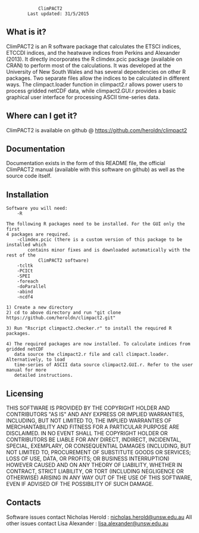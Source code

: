 

				ClimPACT2
			Last updated: 31/5/2015


  What is it?
  -----------
  
  ClimPACT2 is an R software package that calculates the ETSCI indices, ETCCDI 
  indices, and the heatwave indices from Perkins and Alexander (2013). It directly 
  incorporates the R climdex.pcic package (available on CRAN) to perform most 
  of the calculations. It was developed at the University of New South Wales and
  has several dependencies on other R packages. Two separate files allow the
  indices to be calculated in different ways. The climpact.loader function in 
  climpact2.r allows power users to process gridded netCDF data, while climpact2.GUI.r 
  provides a basic graphical user interface for processing ASCII time-series data.
  
  
  Where can I get it?
  -------------------
  
  ClimPACT2 is available on github @ https://github.com/heroldn/climpact2
  
  
  Documentation
  -------------
  
  Documentation exists in the form of this README file, the official ClimPACT2
  manual (available with this software on github) as well as the source code
  itself.
  
  
  Installation
  ------------
  
    Software you will need:
    	-R
    
    The following R packages need to be installed. For the GUI only the first
    4 packages are required.
    	-climdex.pcic (there is a custom version of this package to be installed which
           	contains minor fixes and is downloaded automatically with the rest of the
     	        ClimPACT2 software)
        -tcltk
        -PCICt
    	-SPEI
    	-foreach
    	-doParallel
    	-abind
        -ncdf4

    1) Create a new directory
    2) cd to above directory and run "git clone https://github.com/heroldn/climpact2.git"
    
    3) Run "Rscript climpact2.checker.r" to install the required R packages.
  
    4) The required packages are now installed. To calculate indices from gridded netCDF 
       data source the climpact2.r file and call climpact.loader. Alternatively, to load 
       time-series of ASCII data source climpact2.GUI.r. Refer to the user manual for more 
       detailed instructions.
  
  
  Licensing
  ---------

  THIS SOFTWARE IS PROVIDED BY THE COPYRIGHT HOLDER AND CONTRIBUTORS "AS IS" AND
  ANY EXPRESS OR IMPLIED WARRANTIES, INCLUDING, BUT NOT LIMITED TO, THE IMPLIED
  WARRANTIES OF MERCHANTABILITY AND FITNESS FOR A PARTICULAR PURPOSE ARE
  DISCLAIMED. IN NO EVENT SHALL THE COPYRIGHT HOLDER OR CONTRIBUTORS BE LIABLE
  FOR ANY DIRECT, INDIRECT, INCIDENTAL, SPECIAL, EXEMPLARY, OR CONSEQUENTIAL
  DAMAGES (INCLUDING, BUT NOT LIMITED TO, PROCUREMENT OF SUBSTITUTE GOODS OR
  SERVICES; LOSS OF USE, DATA, OR PROFITS; OR BUSINESS INTERRUPTION) HOWEVER
  CAUSED AND ON ANY THEORY OF LIABILITY, WHETHER IN CONTRACT, STRICT LIABILITY,
  OR TORT (INCLUDING NEGLIGENCE OR OTHERWISE) ARISING IN ANY WAY OUT OF THE USE
  OF THIS SOFTWARE, EVEN IF ADVISED OF THE POSSIBILITY OF SUCH DAMAGE.  
  

  Contacts
  --------
  
  Software issues contact Nicholas Herold : nicholas.herold@unsw.edu.au
  All other issues contact Lisa Alexander : lisa.alexander@unsw.edu.au

